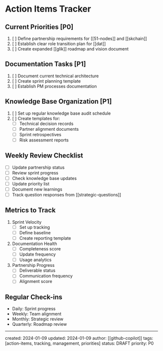 # Action Items Tracker

## Current Priorities [P0]
1. [ ] Define partnership requirements for [[51-nodes]] and [[skchain]]
2. [ ] Establish clear role transition plan for [[dat]]
3. [ ] Create expanded [[glik]] roadmap and vision document

## Documentation Tasks [P1]
1. [ ] Document current technical architecture
2. [ ] Create sprint planning template
3. [ ] Establish PM processes documentation

## Knowledge Base Organization [P1]
1. [ ] Set up regular knowledge base audit schedule
2. [ ] Create templates for:
   - [ ] Technical decision records
   - [ ] Partner alignment documents
   - [ ] Sprint retrospectives
   - [ ] Risk assessment reports

## Weekly Review Checklist
- [ ] Update partnership status
- [ ] Review sprint progress
- [ ] Check knowledge base updates
- [ ] Update priority list
- [ ] Document new learnings
- [ ] Track question responses from [[strategic-questions]]

## Metrics to Track
1. Sprint Velocity
   - [ ] Set up tracking
   - [ ] Define baseline
   - [ ] Create reporting template

2. Documentation Health
   - [ ] Completeness score
   - [ ] Update frequency
   - [ ] Usage analytics

3. Partnership Progress
   - [ ] Deliverable status
   - [ ] Communication frequency
   - [ ] Alignment score

## Regular Check-ins
- Daily: Sprint progress
- Weekly: Team alignment
- Monthly: Strategic review
- Quarterly: Roadmap review

---
created: 2024-01-09
updated: 2024-01-09
author: [[github-copilot]]
tags: [action-items, tracking, management, priorities]
status: DRAFT
priority: P0